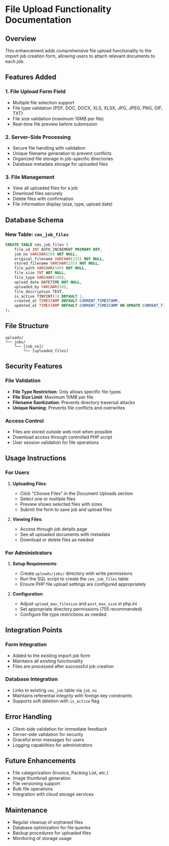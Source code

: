 # File Upload Functionality Documentation

## Overview
This enhancement adds comprehensive file upload functionality to the import job creation form, allowing users to attach relevant documents to each job.

## Features Added

### 1. File Upload Form Field
- Multiple file selection support
- File type validation (PDF, DOC, DOCX, XLS, XLSX, JPG, JPEG, PNG, GIF, TXT)
- File size validation (maximum 10MB per file)
- Real-time file preview before submission

### 2. Server-Side Processing
- Secure file handling with validation
- Unique filename generation to prevent conflicts
- Organized file storage in job-specific directories
- Database metadata storage for uploaded files

### 3. File Management
- View all uploaded files for a job
- Download files securely
- Delete files with confirmation
- File information display (size, type, upload date)

## Database Schema

### New Table: `cms_job_files`
```sql
CREATE TABLE cms_job_files (
    file_id INT AUTO_INCREMENT PRIMARY KEY,
    job_no VARCHAR(50) NOT NULL,
    original_filename VARCHAR(255) NOT NULL,
    stored_filename VARCHAR(255) NOT NULL,
    file_path VARCHAR(500) NOT NULL,
    file_size INT NOT NULL,
    file_type VARCHAR(100),
    upload_date DATETIME NOT NULL,
    uploaded_by VARCHAR(50),
    file_description TEXT,
    is_active TINYINT(1) DEFAULT 1,
    created_at TIMESTAMP DEFAULT CURRENT_TIMESTAMP,
    updated_at TIMESTAMP DEFAULT CURRENT_TIMESTAMP ON UPDATE CURRENT_TIMESTAMP
);
```

## File Structure
```
uploads/
└── jobs/
    └── [job_no]/
        └── [uploaded_files]
```

## Security Features

### File Validation
- **File Type Restriction**: Only allows specific file types
- **File Size Limit**: Maximum 10MB per file
- **Filename Sanitization**: Prevents directory traversal attacks
- **Unique Naming**: Prevents file conflicts and overwrites

### Access Control
- Files are stored outside web root when possible
- Download access through controlled PHP script
- User session validation for file operations

## Usage Instructions

### For Users
1. **Uploading Files**: 
   - Click "Choose Files" in the Document Uploads section
   - Select one or multiple files
   - Preview shows selected files with sizes
   - Submit the form to save job and upload files

2. **Viewing Files**:
   - Access through job details page
   - See all uploaded documents with metadata
   - Download or delete files as needed

### For Administrators
1. **Setup Requirements**:
   - Create `uploads/jobs/` directory with write permissions
   - Run the SQL script to create the `cms_job_files` table
   - Ensure PHP file upload settings are configured appropriately

2. **Configuration**:
   - Adjust `upload_max_filesize` and `post_max_size` in php.ini
   - Set appropriate directory permissions (755 recommended)
   - Configure file type restrictions as needed

## Integration Points

### Form Integration
- Added to the existing import job form
- Maintains all existing functionality
- Files are processed after successful job creation

### Database Integration
- Links to existing `cms_job` table via `job_no`
- Maintains referential integrity with foreign key constraints
- Supports soft deletion with `is_active` flag

## Error Handling
- Client-side validation for immediate feedback
- Server-side validation for security
- Graceful error messages for users
- Logging capabilities for administrators

## Future Enhancements
- File categorization (Invoice, Packing List, etc.)
- Image thumbnail generation
- File versioning support
- Bulk file operations
- Integration with cloud storage services

## Maintenance
- Regular cleanup of orphaned files
- Database optimization for file queries
- Backup procedures for uploaded files
- Monitoring of storage usage